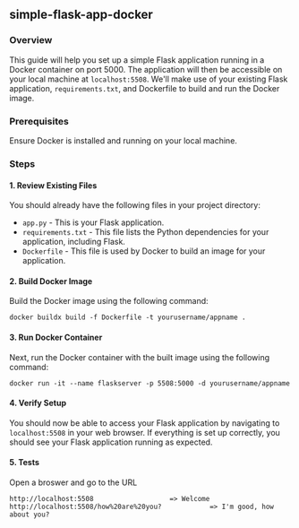 ## simple-flask-app-docker

### Overview

This guide will help you set up a simple Flask application running in a Docker container on port 5000. The application will then be accessible on your local machine at `localhost:5508`. We'll make use of your existing Flask application, `requirements.txt`, and Dockerfile to build and run the Docker image.

### Prerequisites

Ensure Docker is installed and running on your local machine.

### Steps

#### 1. Review Existing Files

You should already have the following files in your project directory:

- `app.py` - This is your Flask application.
- `requirements.txt` - This file lists the Python dependencies for your application, including Flask.
- `Dockerfile` - This file is used by Docker to build an image for your application.

#### 2. Build Docker Image

Build the Docker image using the following command:

```
docker buildx build -f Dockerfile -t yourusername/appname .
```

#### 3. Run Docker Container

Next, run the Docker container with the built image using the following command:

```
docker run -it --name flaskserver -p 5508:5000 -d yourusername/appname
```

#### 4. Verify Setup

You should now be able to access your Flask application by navigating to `localhost:5508` in your web browser. If everything is set up correctly, you should see your Flask application running as expected.

#### 5. Tests

Open a broswer and go to the URL

```
http://localhost:5508					=> Welcome
http://localhost:5508/how%20are%20you?		      => I'm good, how about you?
```
